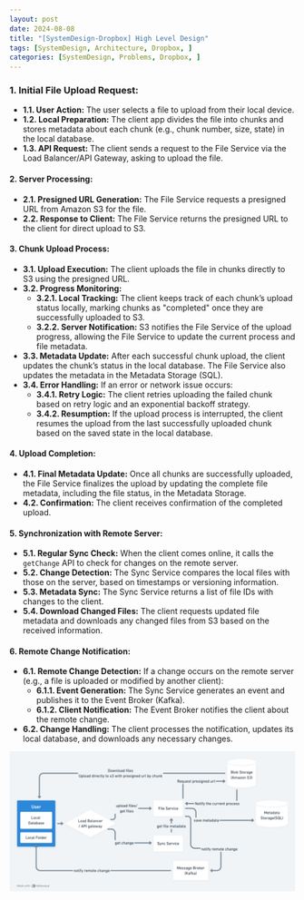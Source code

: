 ```yaml
---
layout: post
date: 2024-08-08
title: "[SystemDesign-Dropbox] High Level Design"
tags: [SystemDesign, Architecture, Dropbox, ]
categories: [SystemDesign, Problems, Dropbox, ]
---
```



### **1. Initial File Upload Request:**

- **1.1. User Action:** The user selects a file to upload from their local device.
- **1.2. Local Preparation:** The client app divides the file into chunks and stores metadata about each chunk (e.g., chunk number, size, state) in the local database.
- **1.3. API Request:** The client sends a request to the File Service via the Load Balancer/API Gateway, asking to upload the file.

#### **2. Server Processing:**

- **2.1. Presigned URL Generation:** The File Service requests a presigned URL from Amazon S3 for the file.
- **2.2. Response to Client:** The File Service returns the presigned URL to the client for direct upload to S3.

#### **3. Chunk Upload Process:**

- **3.1. Upload Execution:** The client uploads the file in chunks directly to S3 using the presigned URL.
- **3.2. Progress Monitoring:**
	- **3.2.1. Local Tracking:** The client keeps track of each chunk’s upload status locally, marking chunks as "completed" once they are successfully uploaded to S3.
	- **3.2.2. Server Notification:** S3 notifies the File Service of the upload progress, allowing the File Service to update the current process and file metadata.
- **3.3. Metadata Update:** After each successful chunk upload, the client updates the chunk’s status in the local database. The File Service also updates the metadata in the Metadata Storage (SQL).
- **3.4. Error Handling:** If an error or network issue occurs:
	- **3.4.1. Retry Logic:** The client retries uploading the failed chunk based on retry logic and an exponential backoff strategy.
	- **3.4.2. Resumption:** If the upload process is interrupted, the client resumes the upload from the last successfully uploaded chunk based on the saved state in the local database.

#### **4. Upload Completion:**

- **4.1. Final Metadata Update:** Once all chunks are successfully uploaded, the File Service finalizes the upload by updating the complete file metadata, including the file status, in the Metadata Storage.
- **4.2. Confirmation:** The client receives confirmation of the completed upload.

#### **5. Synchronization with Remote Server:**

- **5.1. Regular Sync Check:** When the client comes online, it calls the `getChange` API to check for changes on the remote server.
- **5.2. Change Detection:** The Sync Service compares the local files with those on the server, based on timestamps or versioning information.
- **5.3. Metadata Sync:** The Sync Service returns a list of file IDs with changes to the client.
- **5.4. Download Changed Files:** The client requests updated file metadata and downloads any changed files from S3 based on the received information.

#### **6. Remote Change Notification:**

- **6.1. Remote Change Detection:** If a change occurs on the remote server (e.g., a file is uploaded or modified by another client):
	- **6.1.1. Event Generation:** The Sync Service generates an event and publishes it to the Event Broker (Kafka).
	- **6.1.2. Client Notification:** The Event Broker notifies the client about the remote change.
- **6.2. Change Handling:** The client processes the notification, updates its local database, and downloads any necessary changes.

![0](/assets/img/2024-08-08-[SystemDesign-Dropbox]-High-Level-Design.md/0.png)

